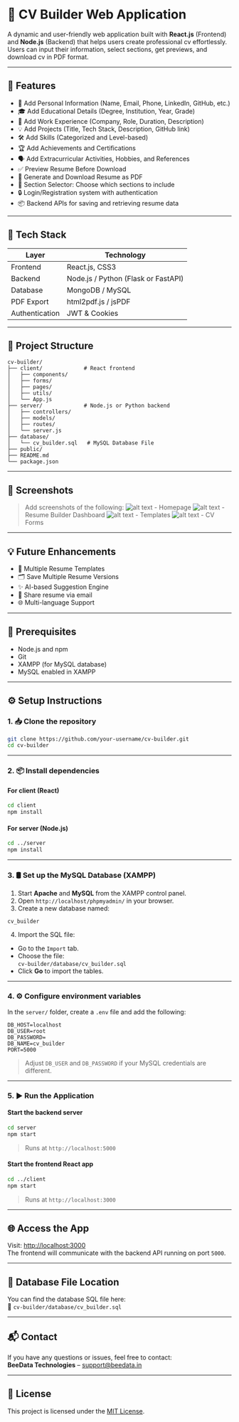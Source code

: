 # 📝 CV Builder Web Application

A dynamic and user-friendly web application built with **React.js** (Frontend) and **Node.js** (Backend) that helps users create professional cv effortlessly. Users can input their information, select sections, get previews, and download cv in PDF format.

---

## 🚀 Features

- 👤 Add Personal Information (Name, Email, Phone, LinkedIn, GitHub, etc.)
- 🎓 Add Educational Details (Degree, Institution, Year, Grade)
- 💼 Add Work Experience (Company, Role, Duration, Description)
- 💡 Add Projects (Title, Tech Stack, Description, GitHub link)
- 🛠️ Add Skills (Categorized and Level-based)
- 🏆 Add Achievements and Certifications
- 🗣️ Add Extracurricular Activities, Hobbies, and References
- ✅ Preview Resume Before Download
- 📄 Generate and Download Resume as PDF
- 🎨 Section Selector: Choose which sections to include
- 🔒 Login/Registration system with authentication
- 📦 Backend APIs for saving and retrieving resume data

---

## 🧰 Tech Stack

| Layer        | Technology         |
|--------------|--------------------|
| Frontend     | React.js, CSS3     |
| Backend      | Node.js / Python (Flask or FastAPI) |
| Database     | MongoDB / MySQL    |
| PDF Export   | html2pdf.js / jsPDF |
| Authentication | JWT & Cookies    |

---

## 📂 Project Structure

```
cv-builder/
├── client/             # React frontend
│   ├── components/
│   ├── forms/
│   ├── pages/
│   ├── utils/
│   └── App.js
├── server/             # Node.js or Python backend
│   ├── controllers/
│   ├── models/
│   ├── routes/
│   └── server.js
├── database/
│   └── cv_builder.sql   # MySQL Database File
├── public/
├── README.md
└── package.json
```

---

## 📸 Screenshots

> Add screenshots of the following:
![alt text](image-1.png) - Homepage
![alt text](image-5.png) - Resume Builder Dashboard
![alt text](image-3.png) - Templates
![alt text](image-4.png) - CV Forms

---

## 💡 Future Enhancements

- 📁 Multiple Resume Templates
- 🗂️ Save Multiple Resume Versions
- ✨ AI-based Suggestion Engine
- 📩 Share resume via email
- 🌐 Multi-language Support

---

## 🔧 Prerequisites

- Node.js and npm
- Git
- XAMPP (for MySQL database)
- MySQL enabled in XAMPP

---

## ⚙️ Setup Instructions

### 1. 📥 Clone the repository

```bash
git clone https://github.com/your-username/cv-builder.git
cd cv-builder
```

---

### 2. 📦 Install dependencies

#### For client (React)
```bash
cd client
npm install
```

#### For server (Node.js)
```bash
cd ../server
npm install
```

---

### 3. 🛢️ Set up the MySQL Database (XAMPP)

1. Start **Apache** and **MySQL** from the XAMPP control panel.
2. Open `http://localhost/phpmyadmin/` in your browser.
3. Create a new database named:

```
cv_builder
```

4. Import the SQL file:

- Go to the `Import` tab.
- Choose the file:  
  `cv-builder/database/cv_builder.sql`
- Click **Go** to import the tables.

---

### 4. ⚙️ Configure environment variables

In the `server/` folder, create a `.env` file and add the following:

```env
DB_HOST=localhost
DB_USER=root
DB_PASSWORD=
DB_NAME=cv_builder
PORT=5000
```

> Adjust `DB_USER` and `DB_PASSWORD` if your MySQL credentials are different.

---

### 5. ▶️ Run the Application

#### Start the backend server

```bash
cd server
npm start
```

> Runs at `http://localhost:5000`

#### Start the frontend React app

```bash
cd ../client
npm start
```

> Runs at `http://localhost:3000`

---

## 🌐 Access the App

Visit: [http://localhost:3000](http://localhost:3000)  
The frontend will communicate with the backend API running on port `5000`.

---

## 📂 Database File Location

You can find the database SQL file here:  
📁 `cv-builder/database/cv_builder.sql`

---

## 📬 Contact

If you have any questions or issues, feel free to contact:  
**BeeData Technologies** – [support@beedata.in](mailto:ramarao.teamweb@bedatatech.com)

---

## 📜 License

This project is licensed under the [MIT License](LICENSE).
